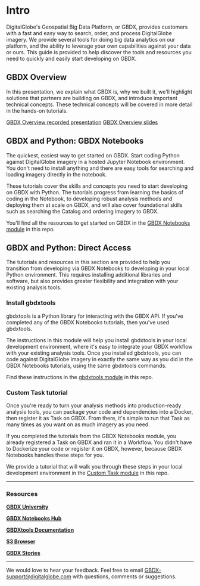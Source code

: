 # Intro
DigitalGlobe's Geospatial Big Data Platform, or GBDX, provides customers with a fast and easy way to search, order, and process DigitalGlobe imagery. We provide several tools for doing big data analytics on our platform, and the ability to leverage your own capabilities against your data or ours. This guide is provided to help discover the tools and resources you need to quickly and easily start developing on GBDX.

## GBDX Overview
In this presentation, we explain what GBDX is, why we built it, we'll highlight solutions that partners are building on GBDX, and introduce important technical concepts. These technical concepts will be covered in more detail in the hands-on tutorials.

[GBDX Overview recorded presentation](https://digitalglobe.wistia.com/medias/kbqln5pwks)
[GBDX Overview slides](https://docs.google.com/presentation/d/1SPsvbI6l1fO9zfeRTUSEdoV1M17bfYDp1xeCHWXfACU/edit?usp=sharing)

## GBDX and Python: GBDX Notebooks
The quickest, easiest way to get started on GBDX. Start coding Python against DigitalGlobe imagery in a hosted Jupyter Notebook environment. You don't need to install anything and there are easy tools for searching and loading imagery directly in the notebook.

These tutorials cover the skills and concepts you need to start developing on GBDX with Python. The tutorials progress from learning the basics of coding in the Notebook, to developing robust analysis methods and deploying them at scale on GBDX, and will also cover foundational skills such as searching the Catalog and ordering imagery to GBDX.

You'll find all the resources to get started on GBDX in the [GBDX Notebooks module](../gbdx_notebooks_module) in this repo.

## GBDX and Python: Direct Access

The tutorials and resources in this section are provided to help you transition from developing via GBDX Notebooks to developing in your local Python environment. This requires installing additional libraries and software, but also provides greater flexibility and integration with your existing analysis tools.

### Install gbdxtools 

gbdxtools is a Python library for interacting with the GBDX API. If you've completed any of the GBDX Notebooks tutorials, then you've used gbdxtools. 

The instructions in this module will help you install gbdxtools in your local development environment, where it's easy to integrate your GBDX workflow with your existing analysis tools. Once you installed gbdxtools, you can code against DigitalGlobe imagery in exactly the same way as you did in the GBDX Notebooks tutorials, using the same gbdxtools commands. 

Find these instructions in the [gbdxtools module](../gbdxtools_module) in this repo.

### Custom Task tutorial
Once you're ready to turn your analysis methods into production-ready analysis tools, you can package your code and dependencies into a Docker, then register it as Task on GBDX. From there, it's simple to run that Task as many times as you want on as much imagery as you need.

If you completed the tutorials from the GBDX Notebooks module, you already registered a Task on GBDX and ran it in a Workflow. You didn't have to Dockerize your code or register it on GBDX, however, because GBDX Notebooks handles these steps for you.

We provide a tutorial that will walk you through these steps in your local development environment in the [Custom Task module](../custom_task_module) in this repo. 

___
### Resources

[__GBDX University__](https://gbdxdocs.digitalglobe.com/)

[__GBDX Notebooks Hub__](https://notebooks.geobigdata.io)

[__GBDXtools Documentation__](http://gbdxtools.readthedocs.io/en/latest/)

[__S3 Browser__](http://s3browser.geobigdata.io/login.html)

[__GBDX Stories__](http://gbdxstories.digitalglobe.com/)
___
We would love to hear your feedback. Feel free to email GBDX-support@digitalglobe.com with questions, comments or suggestions.
